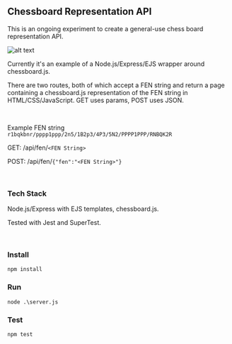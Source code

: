 ## Chessboard Representation API

This is an ongoing experiment to create a general-use chess board representation API.

![alt text](https://github.com/healeycodes/show-chessboard-with-express/blob/master/public/img/example-board.png "Chessboard")


Currently it's an example of a Node.js/Express/EJS wrapper around chessboard.js.

There are two routes, both of which accept a FEN string and return a page containing a chessboard.js representation of the FEN string in HTML/CSS/JavaScript. GET uses params, POST uses JSON.

<br>

Example FEN string `r1bqkbnr/pppp1ppp/2n5/1B2p3/4P3/5N2/PPPP1PPP/RNBQK2R`

GET: /api/fen/`<FEN String>`

POST: /api/fen/`{"fen":"<FEN String>"}`

&nbsp;

### Tech Stack
Node.js/Express with EJS templates, chessboard.js.

Tested with Jest and SuperTest.

&nbsp;

### Install

```npm install```

### Run

```node .\server.js```

### Test

```npm test```
